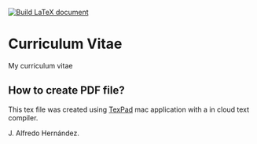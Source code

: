 [![Build LaTeX document](https://github.com/AlfredoHernandez/curriculum-vitae/actions/workflows/latex.yml/badge.svg)](https://github.com/AlfredoHernandez/curriculum-vitae/actions/workflows/latex.yml)

# Curriculum Vitae 

My curriculum vitae

## How to create PDF file?

This tex file was created using [TexPad](https://www.texpad.com) mac application with a in cloud text compiler.

J. Alfredo Hernández.
